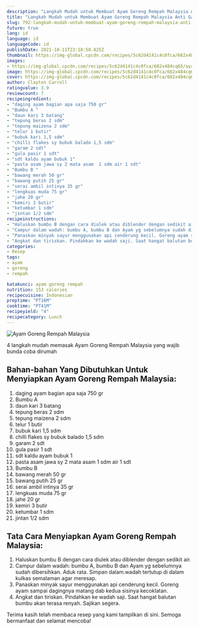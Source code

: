 ```yaml
---
description: "Langkah Mudah untuk Membuat Ayam Goreng Rempah Malaysia Anti Gagal"
title: "Langkah Mudah untuk Membuat Ayam Goreng Rempah Malaysia Anti Gagal"
slug: 792-langkah-mudah-untuk-membuat-ayam-goreng-rempah-malaysia-anti-gagal
future: true
lang: id
language: id
languageCode: id
publishDate: 2021-10-11T23:18:58.825Z 
thumbnail: https://img-global.cpcdn.com/recipes/5c62d4141c4c0fca/682x484cq65/ayam-goreng-rempah-malaysia-foto-resep-utama.png
images:
- https://img-global.cpcdn.com/recipes/5c62d4141c4c0fca/682x484cq65/ayam-goreng-rempah-malaysia-foto-resep-utama.png
image: https://img-global.cpcdn.com/recipes/5c62d4141c4c0fca/682x484cq65/ayam-goreng-rempah-malaysia-foto-resep-utama.png
cover: https://img-global.cpcdn.com/recipes/5c62d4141c4c0fca/682x484cq65/ayam-goreng-rempah-malaysia-foto-resep-utama.png
author: Clayton Carroll
ratingvalue: 3.9
reviewcount: 7
recipeingredient:
- "daging ayam bagian apa saja 750 gr"
- "Bumbu A "
- "daun kari 3 batang"
- "tepung beras 2 sdm"
- "tepung maizena 2 sdm"
- "telur 1 butir"
- "bubuk kari 1,5 sdm"
- "chilli flakes sy bubuk balado 1,5 sdm"
- "garam 2 sdt"
- "gula pasir 1 sdt"
- "sdt kaldu ayam bubuk 1"
- "pasta asam jawa sy 2 mata asam  1 sdm air 1 sdt"
- "Bumbu B "
- "bawang merah 50 gr"
- "bawang putih 25 gr"
- "serai ambil intinya 35 gr"
- "lengkuas muda 75 gr"
- "jahe 20 gr"
- "kemiri 3 butir"
- "ketumbar 1 sdm"
- "jintan 1/2 sdm"
recipeinstructions:
- "Haluskan bumbu B dengan cara diulek atau diblender dengan sedikit air."
- "Campur dalam wadah: bumbu A, bumbu B dan Ayam yg sebelumnya sudah dibersihkan. Aduk rata. Simpan dalam.wadah tertutup di dalam kulkas semalaman agar meresap."
- "Panaskan minyak sayur menggunakan api cenderung kecil. Goreng ayam sampai dagingnya matang dab kedua sisinya kecoklatan."
- "Angkat dan tiriskan. Pindahkan ke wadah saji. Saat hangat balutan bumbu akan terasa renyah. Sajikan segera."
categories:
- Resep
tags:
- ayam
- goreng
- rempah

katakunci: ayam goreng rempah 
nutrition: 153 calories
recipecuisine: Indonesian
preptime: "PT16M"
cooktime: "PT41M"
recipeyield: "4"
recipecategory: Lunch
---
```



![Ayam Goreng Rempah Malaysia](https://img-global.cpcdn.com/recipes/5c62d4141c4c0fca/682x484cq65/ayam-goreng-rempah-malaysia-foto-resep-utama.png)

4 langkah mudah memasak  Ayam Goreng Rempah Malaysia yang wajib bunda coba dirumah

<!--inarticleads1-->

## Bahan-bahan Yang Dibutuhkan Untuk Menyiapkan Ayam Goreng Rempah Malaysia:

1. daging ayam bagian apa saja 750 gr
1. Bumbu A 
1. daun kari 3 batang
1. tepung beras 2 sdm
1. tepung maizena 2 sdm
1. telur 1 butir
1. bubuk kari 1,5 sdm
1. chilli flakes sy bubuk balado 1,5 sdm
1. garam 2 sdt
1. gula pasir 1 sdt
1. sdt kaldu ayam bubuk 1
1. pasta asam jawa sy 2 mata asam  1 sdm air 1 sdt
1. Bumbu B 
1. bawang merah 50 gr
1. bawang putih 25 gr
1. serai ambil intinya 35 gr
1. lengkuas muda 75 gr
1. jahe 20 gr
1. kemiri 3 butir
1. ketumbar 1 sdm
1. jintan 1/2 sdm



<!--inarticleads2-->

## Tata Cara Menyiapkan Ayam Goreng Rempah Malaysia:

1. Haluskan bumbu B dengan cara diulek atau diblender dengan sedikit air.
1. Campur dalam wadah: bumbu A, bumbu B dan Ayam yg sebelumnya sudah dibersihkan. Aduk rata. Simpan dalam.wadah tertutup di dalam kulkas semalaman agar meresap.
1. Panaskan minyak sayur menggunakan api cenderung kecil. Goreng ayam sampai dagingnya matang dab kedua sisinya kecoklatan.
1. Angkat dan tiriskan. Pindahkan ke wadah saji. Saat hangat balutan bumbu akan terasa renyah. Sajikan segera.




Terima kasih telah membaca resep yang kami tampilkan di sini. Semoga bermanfaat dan selamat mencoba!
